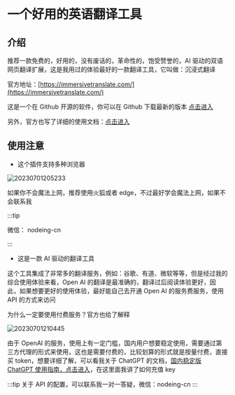 # 一个好用的英语翻译工具

## 介绍

推荐一款免费的，好用的，没有废话的，革命性的，饱受赞誉的，AI 驱动的双语网页翻译扩展，这是我用过的体验最好的一款翻译工具，它叫做：沉浸式翻译

官方地址：[https://immersivetranslate.com/](https://immersivetranslate.com/)

这是一个在 Github 开源的软件，你可以在 Github 下载最新的版本 [点击进入](https://github.com/immersive-translate/immersive-translate/releases/)

另外，官方也写了详细的使用文档：[点击进入](https://immersivetranslate.com/docs/)

## 使用注意

- 这个插件支持多种浏览器

![20230701205233](https://cdn.jsdelivr.net/gh/nodeing/img-host/20230701205233.png)

如果你不会魔法上网，推荐使用火狐或者 edge，不过最好学会魔法上网，如果不会联系我

:::tip

微信： nodeing-cn

:::

- 这是一款 AI 驱动的翻译工具

这个工具集成了非常多的翻译服务，例如：谷歌、有道、微软等等，但是经过我的综合使用体验来看，Open AI 的翻译是最准确的，翻译过后阅读体验更好，因此，如果想要更好的使用体验，最好能自己去开通 Open AI 的服务费服务，使用 API 的方式来访问

为什么一定要使用付费服务？官方也给了解释

![20230701210445](https://cdn.jsdelivr.net/gh/nodeing/img-host/20230701210445.png)

由于 OpenAI 的服务，使用上有一定门槛，国内用户想要稳定使用，需要通过第三方代理的形式来使用，这也是需要付费的，比较划算的形式就是按量付费，直接买 token，想要详细了解，可以看我关于 ChatGPT 的文档，[国内稳定版 ChatGPT 使用指南，点击进入](/article/ai/chatgpt/1.html)，在这里面我讲了如何充值 key

:::tip
关于 API 的配置，可以联系我一对一答疑，微信：nodeing-cn
:::
